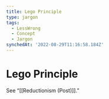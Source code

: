 ```yaml
---
title: Lego Principle
type: jargon
tags:
  - LessWrong
  - Concept
  - Jargon
synchedAt: '2022-08-29T11:16:58.184Z'
---
```


# Lego Principle

See “[[Reductionism (Post)]].”
 

